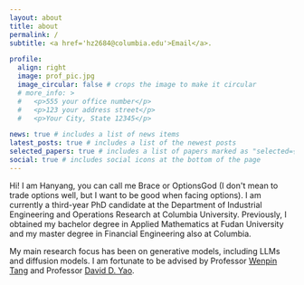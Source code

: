 ```yaml
---
layout: about
title: about
permalink: /
subtitle: <a href='hz2684@columbia.edu'>Email</a>.

profile:
  align: right
  image: prof_pic.jpg
  image_circular: false # crops the image to make it circular
  # more_info: >
  #   <p>555 your office number</p>
  #   <p>123 your address street</p>
  #   <p>Your City, State 12345</p>

news: true # includes a list of news items
latest_posts: true # includes a list of the newest posts
selected_papers: true # includes a list of papers marked as "selected={true}"
social: true # includes social icons at the bottom of the page
---
```


<!-- Write your biography here. Tell the world about yourself. Link to your favorite [subreddit](http://reddit.com). You can put a picture in, too. The code is already in, just name your picture `prof_pic.jpg` and put it in the `img/` folder.

Put your address / P.O. box / other info right below your picture. You can also disable any of these elements by editing `profile` property of the YAML header of your `_pages/about.md`. Edit `_bibliography/papers.bib` and Jekyll will render your [publications page](/al-folio/publications/) automatically.

Link to your social media connections, too. This theme is set up to use [Font Awesome icons](https://fontawesome.com/) and [Academicons](https://jpswalsh.github.io/academicons/), like the ones below. Add your Facebook, Twitter, LinkedIn, Google Scholar, or just disable all of them. -->

Hi! I am Hanyang, you can call me Brace or OptionsGod (I don't mean to trade options well, but I want to be good when facing options). I am currently a third-year PhD candidate at the Department of Industrial Engineering and Operations Research at Columbia University. Previously, I obtained my bachelor degree in Applied Mathematics at Fudan University and my master degree in Financial Engineering also at Columbia.

My main research focus has been on generative models, including LLMs and diffusion models. I am fortunate to be advised by Professor [Wenpin Tang](https://www.columbia.edu/~wt2319/) and Professor [David D. Yao](https://www.columbia.edu/~yao/).